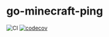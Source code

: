 # go-minecraft-ping

![CI](https://github.com/Coderlane/go-minecraft-ping/workflows/CI/badge.svg) [![codecov](https://codecov.io/gh/Coderlane/go-minecraft-ping/branch/master/graph/badge.svg?token=0R6RJ2IEZS)](https://codecov.io/gh/Coderlane/go-minecraft-ping)
